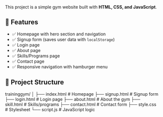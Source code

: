 This project is a simple gym website built with **HTML, CSS, and JavaScript**.

## 🚀 Features
- ✅ Homepage with hero section and navigation
- ✅ Signup form (saves user data with `localStorage`)
- ✅ Login page
- ✅ About page
- ✅ Skills/Programs page
- ✅ Contact page
- ✅ Responsive navigation with hamburger menu

## 📂 Project Structure
traininggym/
│
├── index.html # Homepage
├── signup.html # Signup form
├── login.html # Login page
├── about.html # About the gym
├── skill.html # Skills/programs
├── contact.html # Contact form
├── style.css # Stylesheet
└── script.js # JavaScript logic
